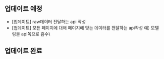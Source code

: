 ## 업데이트 예정
- [업데이트] raw데이터 전달하는 api 작성
- [업데이트] 모든 페이지에 대해 페이지에 맞는 데이터를 전달하는 api작성 예) 모델링을 api쪽으로 흡수\


## 업데이트 완료
